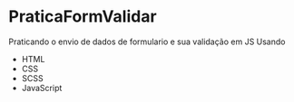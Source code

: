 # PraticaFormValidar
Praticando o envio de dados de formulario e sua validação em JS 
Usando
- HTML
- CSS
- SCSS
- JavaScript
